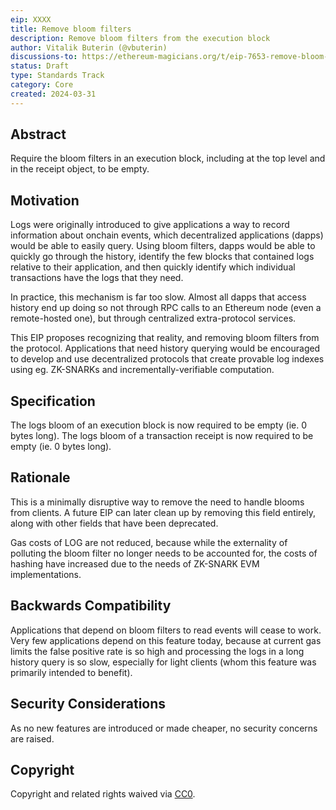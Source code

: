 ```yaml
---
eip: XXXX
title: Remove bloom filters
description: Remove bloom filters from the execution block
author: Vitalik Buterin (@vbuterin)
discussions-to: https://ethereum-magicians.org/t/eip-7653-remove-bloom-filters/19447
status: Draft
type: Standards Track
category: Core
created: 2024-03-31
---
```


## Abstract

Require the bloom filters in an execution block, including at the top level and in the receipt object, to be empty.

## Motivation

Logs were originally introduced to give applications a way to record information about onchain events, which decentralized applications (dapps) would be able to easily query. Using bloom filters, dapps would be able to quickly go through the history, identify the few blocks that contained logs relative to their application, and then quickly identify which individual transactions have the logs that they need.

In practice, this mechanism is far too slow. Almost all dapps that access history end up doing so not through RPC calls to an Ethereum node (even a remote-hosted one), but through centralized extra-protocol services.

This EIP proposes recognizing that reality, and removing bloom filters from the protocol. Applications that need history querying would be encouraged to develop and use decentralized protocols that create provable log indexes using eg. ZK-SNARKs and incrementally-verifiable computation.

## Specification

The logs bloom of an execution block is now required to be empty (ie. 0 bytes long). The logs bloom of a transaction receipt is now required to be empty (ie. 0 bytes long).

## Rationale

This is a minimally disruptive way to remove the need to handle blooms from clients. A future EIP can later clean up by removing this field entirely, along with other fields that have been deprecated.

Gas costs of LOG are not reduced, because while the externality of polluting the bloom filter no longer needs to be accounted for, the costs of hashing have increased due to the needs of ZK-SNARK EVM implementations.

## Backwards Compatibility

Applications that depend on bloom filters to read events will cease to work. Very few applications depend on this feature today, because at current gas limits the false positive rate is so high and processing the logs in a long history query is so slow, especially for light clients (whom this feature was primarily intended to benefit).

## Security Considerations

As no new features are introduced or made cheaper, no security concerns are raised.

## Copyright

Copyright and related rights waived via [CC0](../LICENSE.md).
